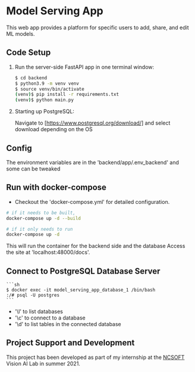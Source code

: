 # Model Serving App

This web app provides a platform for specific users to add, share, and edit ML models. 

## Code Setup

1. Run the server-side FastAPI app in one terminal window:

    ```sh
    $ cd backend
    $ python3.9 -m venv venv
    $ source venv/bin/activate
    (venv)$ pip install -r requirements.txt
    (venv)$ python main.py
    ```

2. Starting up PostgreSQL:

    Navigate to [https://www.postgresql.org/download/] and select download depending on the OS

<!--  3. Run the client-side React app in a different terminal window:

    ```sh
    $ cd frontend
    $ npm install
    $ npm start
    ```

    Navigate to [http://localhost:3000](http://localhost:3000) -->


## Config

The environment variables are in the 'backend/app/.env_backend' and some can be tweaked


## Run with docker-compose

- Checkout the 'docker-compose.yml' for detailed configuration.

```bash
# if it needs to be built,
docker-compose up -d --build

# if it only needs to run
docker-compose up -d

```
This will run the container for the backend side and the database
Access the site at 'localhost:48000/docs'.  

## Connect to PostgreSQL Database Server

    ```sh
    $ docker exec -it model_serving_app_database_1 /bin/bash
    :/# psql -U postgres
    ```

- '\l' to list databases
- '\c' to connect to a database
- '\d' to list tables in the connected database

## Project Support and Development

This project has been developed as part of my internship at the [NCSOFT](http://global.ncsoft.com/global/) Vision AI Lab in summer 2021.




